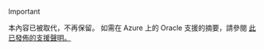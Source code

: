 > [!IMPORTANT]
> 本內容已被取代，不再保留。  如需在 Azure 上的 Oracle 支援的摘要，請參閱 [此已發佈的支援聲明。](http://www.oracle.com/technetwork/topics/cloud/faq-1963009.html#support)
> 
> 



<!--HONumber=Jan17_HO3-->


